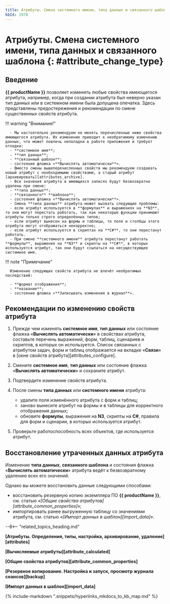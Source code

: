 ```yaml
---
title: Атрибуты. Смена системного имени, типа данных и связанного шаблона
kbId: 1978
---
```


# Атрибуты. Смена системного имени, типа данных и связанного шаблона {: #attribute_change_type}

## Введение

**{{ productName }}** позволяет изменить любые свойства имеющегося атрибута, например, когда при создании атрибута был неверно указан тип данных или в системном имени была допущена опечатка. Здесь представлены предостережения и рекомендации по смене существенных свойств атрибута.

!!! warning "Внимание!"

      - Мы настоятельно рекомендуем не менять перечисленные ниже свойства имеющегося атрибута. Их изменение приводит к необратимому изменению данных, что может повлечь неполадки в работе приложения и требует отладки:
      - **системное имя**;
      - **тип данных**;
      - **связанный шаблон**;
      - состояние флажка «**Вычислять автоматически**».
      - Вместо смены вышеперечисленных свойств мы рекомендуем создавать новый атрибут с необходимыми свойствами, а старый атрибут [архивировать][attributes_archive].
      - Все значения атрибута в имеющихся записях будут безвозвратно удалены при смене:
      - **типа данных**;
      - **связанного** **шаблона**;
      - состояния флажка «**Вычислять автоматически**».
      - Смена **типа данных** атрибута может вызвать следующие проблемы:
      - если атрибут используется в **формулах** и выражениях на **N3**, то они могут перестать работать, так как некоторые функции принимают атрибуты только строго определённых типов;
      - если атрибут вынесен на формы и таблицы, то поля и столбцы этого атрибута могут отображаться некорректно;
      - если атрибут используется в скриптах на **C#**, то они перестанут работать.
      - При смене **системного имени** атрибута перестанут работать **формулы**, выражения на **N3** и скрипты на **C#**, в которых используется атрибут, так они будут ссылаться на несуществующее системное имя.

!!! note "Примечание"

      Изменение следующих свойств атрибута не влечёт необратимых последствий:

      - **формат отображения**;
      - **название**;
      - состояние флажка «**Записывать изменения в журнал**».

## Рекомендации по изменению свойств атрибута

1. Прежде чем изменять **системное имя**, **тип данных** или состояние флажка «**Вычислять автоматически**» в свойствах атрибута, составьте перечень выражений, форм, таблиц, сценариев и скриптов, в которых он используется. Список связанных с атрибутом задач, форм и таблиц отображается на вкладке «**Связи**» в [окне свойств атрибута][attributes_configure].
2. Смените **системное имя**, **тип данных** или состояние флажка «**Вычислять автоматически**» и сохраните атрибут.
3. Подтвердите изменение свойств атрибута.
4. После смены **типа данных** или **системного имени** атрибута:  

    - удалите поля изменённого атрибута с форм и таблиц;
    - заново вынесите атрибут на формы и в таблицы для корректного отображения данных;
    - обновите **формулы**, выражения на **N3**, скрипты на **C#**, правила для форм и сценарии, в которых используется атрибут.

5. Проверьте работоспособность всех объектов, где используется атрибут.

## Восстановление утраченных данных атрибута

Изменение **типа данных**, **связанного шаблона** и состояния флажка «**Вычислять автоматически**» атрибута ведёт к безвозвратному удалению всех его значений.

Однако вы можете восстановить данные следующими способами:

- восстановить резервную копию экземпляра ПО **{{ productName }}**, см. статью _«[Общие свойства атрибутов][attribute_common_properties]»;_
- импортировать ранее выгруженную таблицу со значениями атрибута, см. статью _«[Импорт данных в шаблон][import_data]»_.

--8<-- "related_topics_heading.md"

**[Атрибуты. Определения, типы, настройка, архивирование, удаление][attributes]**

**[Вычисляемые атрибуты][attribute_calculated]**

**[Общие свойства атрибутов][attribute_common_properties]**

**[Резервное копирование. Настройка и запуск, просмотр журнала сеансов][backup]**

**[Импорт данных в шаблон][import_data]**

{% include-markdown ".snippets/hyperlinks_mkdocs_to_kb_map.md" %}
